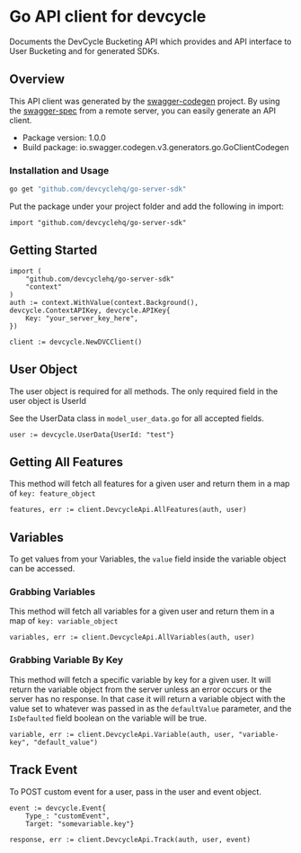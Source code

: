 # Go API client for devcycle

Documents the DevCycle Bucketing API which provides and API interface to User Bucketing and for generated SDKs.

## Overview
This API client was generated by the [swagger-codegen](https://github.com/swagger-api/swagger-codegen) project.  By using the [swagger-spec](https://github.com/swagger-api/swagger-spec) from a remote server, you can easily generate an API client.

- Package version: 1.0.0
- Build package: io.swagger.codegen.v3.generators.go.GoClientCodegen

### Installation and Usage
```bash
go get "github.com/devcyclehq/go-server-sdk"
```
Put the package under your project folder and add the following in import:
```golang
import "github.com/devcyclehq/go-server-sdk"
```

## Getting Started

```golang
import (
    "github.com/devcyclehq/go-server-sdk"
    "context"
)
auth := context.WithValue(context.Background(), devcycle.ContextAPIKey, devcycle.APIKey{
    Key: "your_server_key_here",
})

client := devcycle.NewDVCClient()
```
## User Object
The user object is required for all methods. The only required field in the user object is UserId

See the UserData class in `model_user_data.go` for all accepted fields.

```golang
user := devcycle.UserData{UserId: "test"}
```

## Getting All Features
This method will fetch all features for a given user and return them in a map of `key: feature_object`

```golang
features, err := client.DevcycleApi.AllFeatures(auth, user)
```
## Variables
To get values from your Variables, the `value` field inside the variable object can be accessed.

### Grabbing Variables
This method will fetch all variables for a given user and return them in a map of `key: variable_object`
```golang
variables, err := client.DevcycleApi.AllVariables(auth, user)
```

### Grabbing Variable By Key
This method will fetch a specific variable by key for a given user. It will return the variable 
object from the server unless an error occurs or the server has no response. In that case it will return
a variable object with the value set to whatever was passed in as the `defaultValue` parameter, 
and the `IsDefaulted` field boolean on the variable will be true.
```golang
variable, err := client.DevcycleApi.Variable(auth, user, "variable-key", "default_value")
```


## Track Event
To POST custom event for a user, pass in the user and event object.

```golang
event := devcycle.Event{
    Type_: "customEvent",
    Target: "somevariable.key"}

response, err := client.DevcycleApi.Track(auth, user, event)
```
